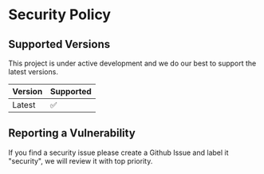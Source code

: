 # Security Policy

## Supported Versions

This project is under active development and we do our best to support the latest versions.

| Version | Supported          |
| ------- | ------------------ |
| Latest  | :white_check_mark: |

## Reporting a Vulnerability

If you find a security issue please create a Github Issue and label it "security", we will review it with top priority.
